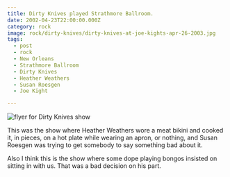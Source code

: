 ```yaml
---
title: Dirty Knives played Strathmore Ballroom.
date: 2002-04-23T22:00:00.000Z
category: rock
image: rock/dirty-knives/dirty-knives-at-joe-kights-apr-26-2003.jpg
tags:
  - post 
  - rock
  - New Orleans
  - Strathmore Ballroom
  - Dirty Knives
  - Heather Weathers
  - Susan Roesgen
  - Joe Kight

---
```


![flyer for Dirty Knives show](/static/img/rock/dirty-knives/dirty-knives-at-joe-kights-apr-26-2003.jpg "flyer for Dirty Knives show")

This was the show where Heather Weathers wore a meat bikini and cooked it, in pieces, on a hot plate while wearing an apron, or nothing, and Susan Roesgen was trying to get somebody to say something bad about it.

Also I think this is the show where some dope playing bongos insisted on sitting in with us. That was a bad decision on his part.
